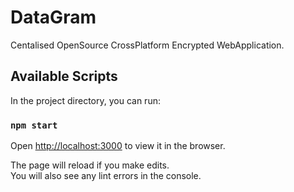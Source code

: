#  DataGram 

Centalised OpenSource CrossPlatform Encrypted WebApplication.

## Available Scripts

In the project directory, you can run:

### `npm start`


Open [http://localhost:3000](http://localhost:3000) to view it in the browser.

The page will reload if you make edits.\
You will also see any lint errors in the console.

